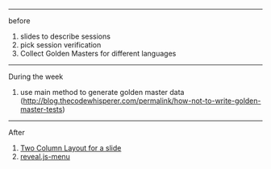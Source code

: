 ***
before

1. slides to describe sessions
1. pick session verification
1. Collect Golden Masters for different languages

***
During the week
1. use main method to generate golden master data  (http://blog.thecodewhisperer.com/permalink/how-not-to-write-golden-master-tests)



***
After
1. [Two Column Layout for a slide](https://stackoverflow.com/questions/30861845/how-to-use-two-column-layout-with-reveal-js)  
1. [reveal.js-menu](https://github.com/denehyg/reveal.js-menu)